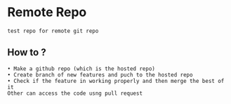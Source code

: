 # Remote Repo 
    test repo for remote git repo

## How to ?
	• Make a github repo (which is the hosted repo)
	• Create branch of new features and puch to the hosted repo 
	• Check if the feature in working properly and then merge the best of it 
    Other can access the code usng pull request 